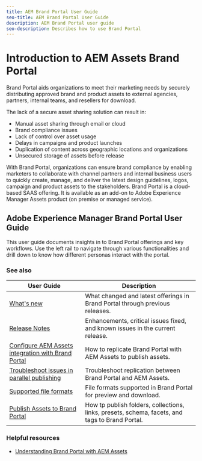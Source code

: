 ```yaml
---
title: AEM Brand Portal User Guide
seo-title: AEM Brand Portal User Guide
description: AEM Brand Portal user guide
seo-description: Describes how to use Brand Portal
---
```


# Introduction to AEM Assets Brand Portal

Brand Portal aids organizations to meet their marketing needs by securely distributing approved brand and product assets to external agencies, partners, internal teams, and resellers for download.

The lack of a secure asset sharing solution can result in:

* Manual asset sharing through email or cloud
* Brand compliance issues
* Lack of control over asset usage
* Delays in campaigns and product launches
* Duplication of content across geographic locations and organizations
* Unsecured storage of assets before release

With Brand Portal, organizations can ensure brand compliance by enabling marketers to collaborate with channel partners and internal business users to quickly create, manage, and deliver the latest design guidelines, logos, campaign and product assets to the stakeholders.
Brand Portal is a cloud-based SAAS offering. It is available as an add-on to Adobe Experience Manager Assets product (on premise or managed service).

## Adobe Experience Manager Brand Portal User Guide

This user guide documents insights in to Brand Portal offerings and key workflows. Use the left rail to navigate through various functionalities and drill down to know how different personas interact with the portal.

### See also

| User Guide | Description |
|--- |---|
| [What's new](using/whats-new.md) | What changed and latest offerings in Brand Portal through previous releases. |
| [Release Notes](using/brand-portal-release-notes.md) | Enhancements, critical issues fixed, and known issues in the current release. |
| [Configure AEM Assets integration with Brand Portal](https://helpx.adobe.com/experience-manager/6-5/assets/using/brand-portal-configuring-integration.html) | How to replicate Brand Portal with AEM Assets to publish assets. |
| [Troubleshoot issues in parallel publishing](using/troubleshoot-parallel-publishing.md) | Troubleshoot replication between Brand Portal and AEM Assets.
| [Supported file formats](using/brand-portal-supported-formats.md) | File formats supported in Brand Portal for preview and download. |
| [Publish Assets to Brand Portal](../TOC.md#publish) | How tp publish folders, collections, links, presets, schema, facets, and tags to Brand Portal. |

### Helpful resources
* [Understanding Brand Portal with AEM Assets](https://helpx.adobe.com/experience-manager/kt/assets/using/brand-portal-article-understand.html)
